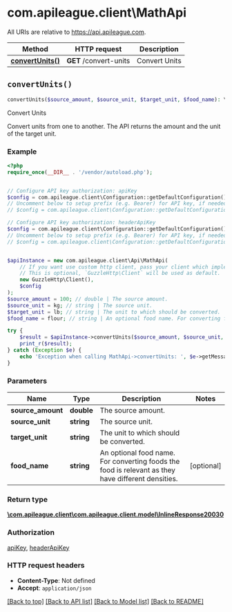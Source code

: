 # com.apileague.client\MathApi

All URIs are relative to https://api.apileague.com.

Method | HTTP request | Description
------------- | ------------- | -------------
[**convertUnits()**](MathApi.md#convertUnits) | **GET** /convert-units | Convert Units


## `convertUnits()`

```php
convertUnits($source_amount, $source_unit, $target_unit, $food_name): \com.apileague.client\com.apileague.client.model\InlineResponse20030
```

Convert Units

Convert units from one to another. The API returns the amount and the unit of the target unit.

### Example

```php
<?php
require_once(__DIR__ . '/vendor/autoload.php');


// Configure API key authorization: apiKey
$config = com.apileague.client\Configuration::getDefaultConfiguration()->setApiKey('api-key', 'YOUR_API_KEY');
// Uncomment below to setup prefix (e.g. Bearer) for API key, if needed
// $config = com.apileague.client\Configuration::getDefaultConfiguration()->setApiKeyPrefix('api-key', 'Bearer');

// Configure API key authorization: headerApiKey
$config = com.apileague.client\Configuration::getDefaultConfiguration()->setApiKey('x-api-key', 'YOUR_API_KEY');
// Uncomment below to setup prefix (e.g. Bearer) for API key, if needed
// $config = com.apileague.client\Configuration::getDefaultConfiguration()->setApiKeyPrefix('x-api-key', 'Bearer');


$apiInstance = new com.apileague.client\Api\MathApi(
    // If you want use custom http client, pass your client which implements `GuzzleHttp\ClientInterface`.
    // This is optional, `GuzzleHttp\Client` will be used as default.
    new GuzzleHttp\Client(),
    $config
);
$source_amount = 100; // double | The source amount.
$source_unit = kg; // string | The source unit.
$target_unit = lb; // string | The unit to which should be converted.
$food_name = flour; // string | An optional food name. For converting foods the food is relevant as they have different densities.

try {
    $result = $apiInstance->convertUnits($source_amount, $source_unit, $target_unit, $food_name);
    print_r($result);
} catch (Exception $e) {
    echo 'Exception when calling MathApi->convertUnits: ', $e->getMessage(), PHP_EOL;
}
```

### Parameters

Name | Type | Description  | Notes
------------- | ------------- | ------------- | -------------
 **source_amount** | **double**| The source amount. |
 **source_unit** | **string**| The source unit. |
 **target_unit** | **string**| The unit to which should be converted. |
 **food_name** | **string**| An optional food name. For converting foods the food is relevant as they have different densities. | [optional]

### Return type

[**\com.apileague.client\com.apileague.client.model\InlineResponse20030**](../Model/InlineResponse20030.md)

### Authorization

[apiKey](../../README.md#apiKey), [headerApiKey](../../README.md#headerApiKey)

### HTTP request headers

- **Content-Type**: Not defined
- **Accept**: `application/json`

[[Back to top]](#) [[Back to API list]](../../README.md#endpoints)
[[Back to Model list]](../../README.md#models)
[[Back to README]](../../README.md)
